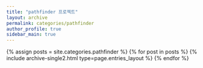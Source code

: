 ```yaml
---
title: "pathfinder 프로젝트"
layout: archive
permalink: categories/pathfinder
author_profile: true
sidebar_main: true
---
```



{% assign posts = site.categories.pathfinder %}
{% for post in posts %} {% include archive-single2.html type=page.entries_layout %} {% endfor %}
